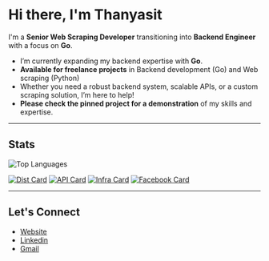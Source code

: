 # Hi there, I'm Thanyasit 

I'm a **Senior Web Scraping Developer** transitioning into **Backend Engineer** with a focus on **Go**. 

- I’m currently expanding my backend expertise with **Go**.
- **Available for freelance projects** in Backend development (Go) and Web scraping (Python)
- Whether you need a robust backend system, scalable APIs, or a custom scraping solution, I’m here to help!
- **Please check the pinned project for a demonstration** of my skills and expertise.

---

## Stats

![Top Languages](https://github-readme-stats.vercel.app/api/top-langs/?username=opplieam&theme=dark&hide=Jupyter%20Notebook,javascript,java&size_weight=0.5&count_weight=0.5&layout=donut)

[![Dist Card](https://github-readme-stats.vercel.app/api/pin/?username=opplieam&repo=bb-dist-noti&theme=dark&show_owner=true&description_lines_count=4)](https://github.com/opplieam/bb-dist-noti)
[![API Card](https://github-readme-stats.vercel.app/api/pin/?username=opplieam&repo=bb-admin-api&theme=dark&show_owner=true&description_lines_count=4)](https://github.com/opplieam/bb-admin-api)
[![Infra Card](https://github-readme-stats.vercel.app/api/pin/?username=opplieam&repo=bb-k8s-infra&theme=dark&show_owner=true&description_lines_count=4)](https://github.com/opplieam/bb-k8s-infra)
[![Facebook Card](https://github-readme-stats.vercel.app/api/pin/?username=opplieam&repo=FacebookCrawler&theme=dark&show_owner=true&description_lines_count=4)](https://github.com/opplieam/FacebookCrawler)

---

## Let's Connect

- [Website](https://thanyasit.vercel.app/)
- [Linkedin](https://www.linkedin.com/in/thanyasit-l/)
- [Gmail](mailto:opp.thanyasit@gmail.com)

